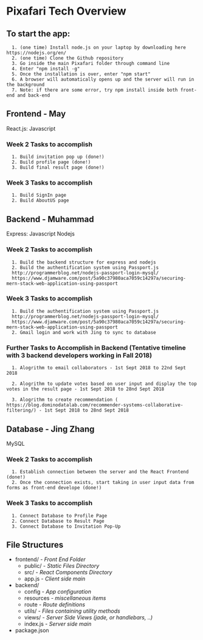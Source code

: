 # Pixafari Tech Overview

## To start the app:

      1. (one time) Install node.js on your laptop by downloading here https://nodejs.org/en/
      2. (one time) Clone the Github repository
      3. Go inside the main Pixafari folder through command line
      4. Enter "npm install -g"
      5. Once the installation is over, enter "npm start"
      6. A browser will automatically opens up and the server will run in the background
      7. Note: if there are some error, try npm install inside both front-end and back-end

## Frontend - May

React.js: Javascript

### Week 2 Tasks to accomplish
      1. Build invitation pop up (done!)
      2. Build profile page (done!)
      3. Build final result page (done!)

### Week 3 Tasks to accomplish
      1. Build SignIn page
      2. Build AboutUS page
     
## Backend - Muhammad

Express: Javascript
Nodejs

### Week 2 Tasks to accomplish

      1. Build the backend structure for express and nodejs
      2. Build the authentification system using Passport.js
      http://programmerblog.net/nodejs-passport-login-mysql/
      https://www.djamware.com/post/5a90c37980aca7059c14297a/securing-mern-stack-web-application-using-passport
      
### Week 3 Tasks to accomplish
      1. Build the authentification system using Passport.js
      http://programmerblog.net/nodejs-passport-login-mysql/
      https://www.djamware.com/post/5a90c37980aca7059c14297a/securing-mern-stack-web-application-using-passport
      2. Gmail login and work with Jing to sync to database

### Further Tasks to Accomplish in Backend (Tentative timeline with 3 backend developers working in Fall 2018)

      1. Alogrithm to email collaborators - 1st Sept 2018 to 22nd Sept 2018

      2. Alogrithm to update votes based on user input and display the top votes in the result page - 1st Sept 2018 to 28nd Sept 2018

      3. Alogrithm to create recommendation ( https://blog.dominodatalab.com/recommender-systems-collaborative-filtering/) - 1st Sept 2018 to 28nd Sept 2018

## Database - Jing Zhang

MySQL

### Week 2 Tasks to accomplish

      1. Establish connection between the server and the React Frontend (done!)
      2. Once the connection exists, start taking in user input data from forms as front-end develope (done!)
      
### Week 3 Tasks to accomplish

      1. Connect Database to Profile Page 
      2. Connect Database to Result Page
      3. Connect Database to Invitation Pop-Up

## File Structures

- frontend/ _- Front End Folder_
  - public/ - _Static Files Directory_
  - src/ - _React Components Directory_
  - app.js - _Client side main_
- backend/
  - config _- App configuration_
  - resources _- miscellaneous items_
  - route _- Route definitions_
  - utils/ _- Files containing utility methods_
  - views/ _- Server Side Views (jade, or handlebars, ..)_
  - index.js - _Server side main_
- package.json
